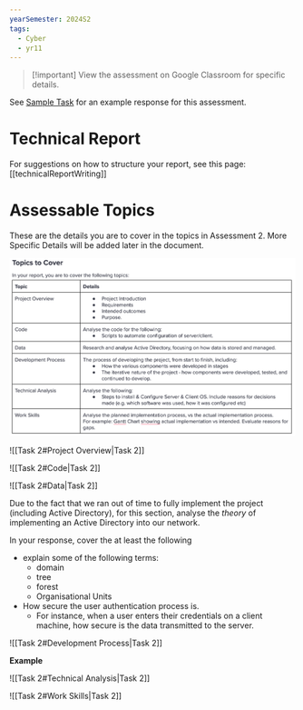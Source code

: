 ```yaml
---
yearSemester: 2024S2
tags:
  - Cyber
  - yr11
---
```

> [!important] View the assessment on Google Classroom for specific details.


See [Sample Task](Cyber/2%20-%20Network%20Administration%20and%20Security/2024S2/Sample%20Task.md) for an example response for this assessment.

# Technical Report

For suggestions on how to structure your report, see this page:
[[technicalReportWriting]]



# Assessable Topics 

These are the details you are to cover in the topics in Assessment 2. More Specific Details will be added later in the document.

![assessment2Topics](Cyber/2%20-%20Network%20Administration%20and%20Security/2024S2/_images/assessment2Topics.png)


![[Task 2#Project Overview|Task 2]]

![[Task 2#Code|Task 2]]

![[Task 2#Data|Task 2]]

Due to the fact that we ran out of time to fully implement the project (including Active Directory), for this section, analyse the *theory* of implementing an Active Directory into our network.

In your response, cover the at least the following
- explain some of the following terms:
	- domain
	- tree
	- forest
	- Organisational Units
- How secure the user authentication process is. 
	- For instance, when a user enters their credentials on a client machine, how secure is the data transmitted to the server.



![[Task 2#Development Process|Task 2]]

**Example**



![[Task 2#Technical Analysis|Task 2]]



![[Task 2#Work Skills|Task 2]]
